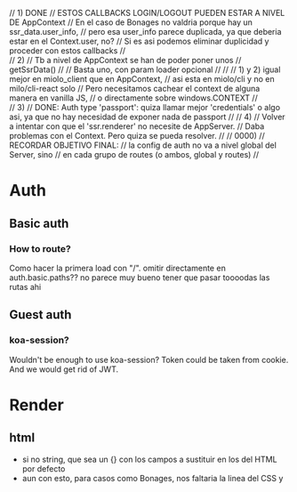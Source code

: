 //  1) DONE
//  ESTOS CALLBACKS LOGIN/LOGOUT PUEDEN ESTAR A NIVEL DE AppContext
//  En el caso de Bonages no valdria porque hay un ssr_data.user_info,
//    pero esa user_info parece duplicada, ya que deberia estar en el Context.user, no?
//    Si es asi podemos eliminar duplicidad y proceder con estos callbacks
//  
//  2)
//  Tb a nivel de AppContext se han de poder poner unos
//    getSsrData()
//
//  Basta uno, con param loader opcional
//
//
//  1) y 2) igual mejor en miolo_client que en AppContext,
//    asi esta en miolo/cli y no en milo/cli-react solo
//    Pero necesitamos cachear el context de alguna manera en vanilla JS,
//    o directamente sobre windows.CONTEXT
//    
//  3)
//  DONE: Auth type 'passport': quiza llamar mejor 'credentials' o algo asi, ya que no hay necesidad de exponer nada de passport
//
//  4)
//  Volver a intentar con que el 'ssr.renderer' no necesite de AppServer. 
//  Daba problemas con el Context. Pero quiza se pueda resolver.
//
//  0000)
//  RECORDAR OBJETIVO FINAL:
//    la config de auth no va a nivel global del Server, sino
//    en cada grupo de routes (o ambos, global y routes)
//






# Auth

## Basic auth

### How to route?

Como hacer la primera load con "/".
omitir directamente en auth.basic.paths??
no parece muy bueno tener que pasar toooodas las rutas ahi

## Guest auth

### koa-session?

Wouldn't be enough to use koa-session? Token could be taken from cookie.
And we would get rid of JWT.



# Render

## html
 
- si no string, que sea un {} con los campos a sustituir en los <meta/> del HTML por defecto
- aun con esto, para casos como Bonages, nos faltaria la linea <rel/> del CSS y <script> (dev mode al menos)

## SSR

- quizá los useSsrData..() como atributo de context?



# Router

## auth.action

Current: 'redirect', 'error'
Add these? 'empty' / 'none'



# DEV time

## `xeira.run`

When available, apply here.

If possible, export also server commands for running it.


## miolo + client bundle?
	
  Con `xeira` se puede facilitar el tema. Por ejemplo, pasando un tercer parámetro:

```js
	miolo (config, render, client)
```
  
Donde `client` es:

```js
{
	'entry': '././index.js',
	'html': '<html>....</html>` // aumentaríamos a {context}, {children}, {bundle} y {styles}
}
```

Pero habría que tener en cuenta también el `dev time`. Habría que añadir un `watch`
tal como hace `xeira demo`. Y probablemente algún `HMR`.
 
